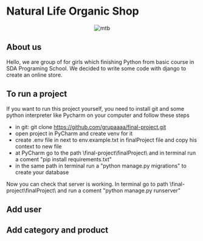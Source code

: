 # Natural Life Organic Shop

<center>

![mtb](auxiliary/zdj.jpg)

</center>

## About us
Hello, we are group of for girls which finishing Python from basic course in SDA Programing School. 
We decided to write some code with django to create an online store.



## To run a project

If you want to run this project yourself, you need to install git and some python interpreter like Pycharm on your computer and follow these steps
* in git: git  clone https://github.com/grupaaaa/final-project.git
* open project in PyCharm and create venv for it
* create .env file in next to env.example.txt in finalProject file and copy his context to new file
* at PyCharm go to the path \final-project\finalProject\ and in terminal run a coment "pip install requirements.txt"
* in the same path in terminal run a "python manage.py migrations" to create your database

Now you can check that server is working. In terminal go to path \final-project\finalProject\ and run a coment "python manage.py runserver"


## Add user

## Add category and product

 

